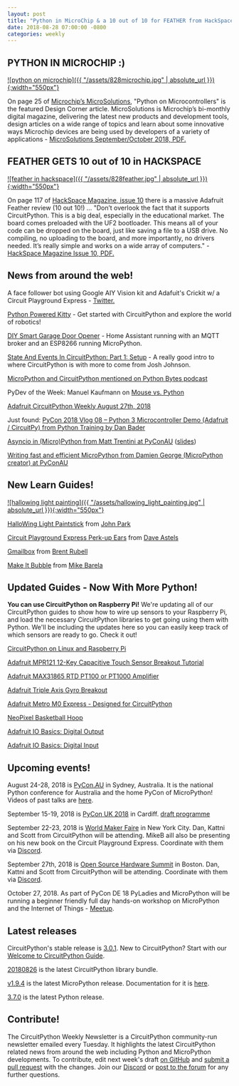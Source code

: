 ```yaml
---
layout: post
title: "Python in MicroChip & a 10 out of 10 for FEATHER from HackSpace!"
date: 2018-08-28 07:00:00 -0800
categories: weekly
---
```


## PYTHON IN MICROCHIP :)

[![python on microchip]({{ "/assets/828microchip.jpg" | absolute_url }}){:width="550px"}](http://ww1.microchip.com/downloads/en/DeviceDoc/MicroSolutions_September_October_2018.pdf)

On page 25 of [Microchip’s MicroSolutions](http://www.microchip.com/about-us/microsolutions-enewsletter), "Python on Microcontrollers" is the featured Design Corner article. MicroSolutions is Microchip’s bi-monthly digital magazine, delivering the latest new products and development tools, design articles on a wide range of topics and learn about some innovative ways Microchip devices are being used by developers of a variety of applications - [MicroSolutions September/October 2018, PDF.](http://ww1.microchip.com/downloads/en/DeviceDoc/MicroSolutions_September_October_2018.pdf)

## FEATHER GETS 10 out of 10 in HACKSPACE

[![feather in hackspace]({{ "/assets/828feather.jpg" | absolute_url }}){:width="550px"}](https://s3-eu-west-1.amazonaws.com/rpi-magazines/issues/full_pdfs/000/000/018/original/HackSpaceMag10.pdf)

On page 117 of [HackSpace Magazine, issue 10](https://hackspace.raspberrypi.org/issues/10) there is a massive Adafruit Feather review (10 out 10!) ... "Don’t overlook the fact that it supports CircuitPython. This is a big deal, especially in the educational market. The board comes preloaded with the UF2 bootloader. This means all of your code can be dropped on the board, just like saving a file to a USB drive. No compiling, no uploading to the board, and more importantly, no drivers needed. It’s really simple and works on a wide array of computers." - [HackSpace Magazine Issue 10, PDF.](https://s3-eu-west-1.amazonaws.com/rpi-magazines/issues/full_pdfs/000/000/018/original/HackSpaceMag10.pdf)

## News from around the web!

A face follower bot using Google AIY Vision kit and Adafuit's Crickit w/ a Circuit Playground Express - [Twitter.](https://twitter.com/bbtinkerer/status/1033873721440657408?s=11)

[Python Powered Kitty](http://codekitty.org/#intro) - Get started with CircuitPython and explore the world of robotics!

[DIY Smart Garage Door Opener](https://selfhostedhome.com/diy-smart-garage-door-opener/) - Home Assistant running with an MQTT broker and an ESP8266 running MicroPython.

[State And Events In CircuitPython: Part 1: Setup](https://jjmojojjmojo.github.io/circuitpython-state-part-1.html) - A really good intro to where CircuitPython is with more to come from Josh Johnson.

[MicroPython and CircuitPython mentioned on Python Bytes podcast](https://pythonbytes.fm/episodes/show/92/will-your-python-be-compiled)

PyDev of the Week: Manuel Kaufmann on [Mouse vs. Python](https://www.blog.pythonlibrary.org/2018/08/27/pydev-of-the-week-manuel-kaufmann/)

[Adafruit CircuitPython Weekly August 27th, 2018](https://youtu.be/pyew9CN2hDM)

Just found: [PyCon 2018 Vlog 08 – Python 3 Microcontroller Demo (Adafruit / CircuitPy) from Python Training by Dan Bader](https://www.youtube.com/watch?v=71eAnJeQu2U)

[Asyncio in (Micro)Python from Matt Trentini at PyConAU](https://www.youtube.com/watch?v=tIgu7q38bUw) ([slides](https://docs.google.com/presentation/d/1IzhpM3QLXE3UF22D7gQMMQj29YgYzPz3ykvvzoX-oF4/edit#slide=id.p))

[Writing fast and efficient MicroPython from Damien George (MicroPython creator) at PyConAU](https://www.youtube.com/watch?v=hHec4qL00x0)

## New Learn Guides!

[![hallowing light painting]({{ "/assets/hallowing_light_painting.jpg" | absolute_url }}){:width="550px"}](https://learn.adafruit.com/hallowing-light-paintstick)

[HalloWing Light Paintstick](https://learn.adafruit.com/hallowing-light-paintstick) from [John Park](https://learn.adafruit.com/users/johnpark)

[Circuit Playground Express Perk-up Ears](https://learn.adafruit.com/perk-up-ears) from [Dave Astels](https://learn.adafruit.com/users/dastels)

[Gmailbox](https://learn.adafruit.com/gmailbox) from [Brent Rubell](https://learn.adafruit.com/users/brubell)

[Make It Bubble](https://learn.adafruit.com/make-it-bubble) from [Mike Barela](https://learn.adafruit.com/users/MikeBarela)

## Updated Guides - Now With More Python!

**You can use CircuitPython on Raspberry Pi!** We're updating all of our CircuitPython guides to show how to wire up sensors to your Raspberry Pi, and load the necessary CircuitPython libraries to get going using them with Python. We'll be including the updates here so you can easily keep track of which sensors are ready to go. Check it out!

[CircuitPython on Linux and Raspberry Pi](https://learn.adafruit.com/circuitpython-on-raspberrypi-linux)

[Adafruit MPR121 12-Key Capacitive Touch Sensor Breakout Tutorial](https://learn.adafruit.com/adafruit-mpr121-12-key-capacitive-touch-sensor-breakout-tutorial)

[Adafruit MAX31865 RTD PT100 or PT1000 Amplifier](https://learn.adafruit.com/adafruit-max31865-rtd-pt100-amplifier)

[Adafruit Triple Axis Gyro Breakout](https://learn.adafruit.com/adafruit-triple-axis-gyro-breakout)

[Adafruit Metro M0 Express - Designed for CircuitPython](https://learn.adafruit.com/adafruit-metro-m0-express-designed-for-circuitpython)

[NeoPixel Basketball Hoop](https://learn.adafruit.com/neopixel-mini-basketball-hoop)

[Adafruit IO Basics: Digital Output](https://learn.adafruit.com/adafruit-io-basics-digital-output)

[Adafruit IO Basics: Digital Input](https://learn.adafruit.com/adafruit-io-basics-digital-input)

## Upcoming events!

August 24-28, 2018 is [PyCon.AU](https://2018.pycon-au.org/) in Sydney, Australia. It is the national Python conference for Australia and the home PyCon of MicroPython! Videos of past talks are [here](https://www.youtube.com/user/PyConAU).

September 15-19, 2018 is [PyCon UK 2018](https://2018.pyconuk.org/) in Cardiff. [draft programme](https://2018.pyconuk.org/programme/)

September 22-23, 2018 is [World Maker Faire](https://makerfaire.com/new-york/) in New York City. Dan, Kattni and Scott from CircuitPython will be attending. MikeB aill also be presenting on his new book on the Circuit Playground Express. Coordinate with them via [Discord](https://adafru.it/discord).

September 27th, 2018 is [Open Source Hardware Summit](https://2018.oshwa.org/) in Boston. Dan, Kattni and Scott from CircuitPython will be attending. Coordinate with them via [Discord](https://adafru.it/discord).

October 27, 2018. As part of PyCon DE 18 PyLadies and MicroPython will be running a beginner friendly full day hands-on workshop on MicroPython and the Internet of Things - [Meetup](https://www.meetup.com/de-DE/PyData-Suedwest/events/253574767/).

## Latest releases

CircuitPython's stable release is [3.0.1](https://github.com/adafruit/circuitpython/releases/latest). New to CircuitPython? Start with our [Welcome to CircuitPython Guide](https://learn.adafruit.com/welcome-to-circuitpython).

[20180826](https://github.com/adafruit/Adafruit_CircuitPython_Bundle/releases/latest) is the latest CircuitPython library bundle.

[v1.9.4](https://micropython.org/download) is the latest MicroPython release. Documentation for it is [here](http://docs.micropython.org/en/latest/pyboard/).

[3.7.0](https://www.python.org/downloads/) is the latest Python release.

## Contribute!

The CircuitPython Weekly Newsletter is a CircuitPython community-run newsletter emailed every Tuesday. It highlights the latest CircuitPython related news from around the web including Python and MicroPython developments. To contribute, edit next week's draft [on GitHub](https://github.com/adafruit/circuitpython-weekly-newsletter/tree/gh-pages/_drafts) and [submit a pull request](https://help.github.com/articles/editing-files-in-your-repository/) with the changes. Join our [Discord](https://adafru.it/discord) or [post to the forum](https://forums.adafruit.com/viewforum.php?f=60) for any further questions.
